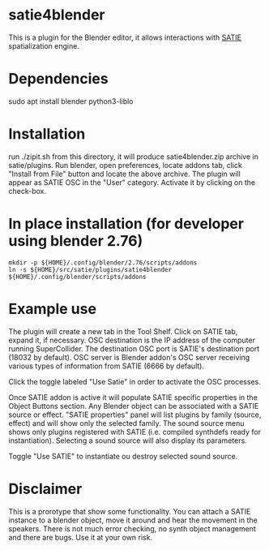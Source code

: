 # satie4blender

This is a plugin for the Blender editor, it allows interactions with [SATIE](https://gitlab.com/sat-metalab/SATIE) spatialization engine. 

# Dependencies

sudo apt install blender python3-liblo 


# Installation

run ./zipit.sh from this directory, it will produce satie4blender.zip archive in satie/plugins. 
Run blender, open preferences, locate addons tab, click "Install from File" button and locate the above archive. The plugin will appear as SATIE OSC in the "User" category. Activate it by clicking on the check-box.

# In place installation (for developer using blender 2.76)

```
mkdir -p ${HOME}/.config/blender/2.76/scripts/addons
ln -s ${HOME}/src/satie/plugins/satie4blender ${HOME}/.config/blender/scripts/addons
```

# Example use

The plugin will create a new tab in the Tool Shelf. Click on SATIE tab, expand it, if necessary. 
OSC destination is the IP address of the computer running SuperCollider. The destination OSC port is SATIE's destination port (18032 by default). OSC server is Blender addon's OSC server receiving various types of information from SATIE (6666 by default).

Click the toggle labeled "Use Satie" in order to activate the OSC processes.

Once SATIE addon is active it will populate SATIE specific properties in the Object Buttons section. Any Blender object can be associated with a SATIE source or effect. "SATIE properties" panel will list plugins by family (source, effect) and will show only the selected family. The sound source menu shows only plugins registered with SATIE (i.e. compiled synthdefs ready for instantiation). Selecting a sound source will also display its parameters.

Toggle "Use SATIE" to instantiate ou destroy selected sound source. 

# Disclaimer

This is a prorotype that show some functionality. You can attach a SATIE instance to a blender object, move it around and hear the movement in the speakers. There is not much error checking, no synth object management and there are bugs. Use it at your own risk.
